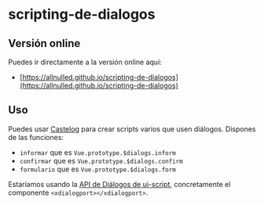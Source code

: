 # scripting-de-dialogos

## Versión online

Puedes ir directamente a la versión online aquí:

 - [https://allnulled.github.io/scripting-de-dialogos](https://allnulled.github.io/scripting-de-dialogos)

## Uso

Puedes usar [Castelog](https://github.com/allnulled/castelog) para crear scripts varios que usen diálogos. Dispones de las funciones:

  - `informar` que es `Vue.prototype.$dialogs.inform`
  - `confirmar` que es `Vue.prototype.$dialogs.confirm`
  - `formulario` que es `Vue.prototype.$dialogs.form`

Estaríamos usando la [API de Diálogos de ui-script](https://github.com/allnulled/ui-script), concretamente el componente `<xdialogport></xdialogport>`.